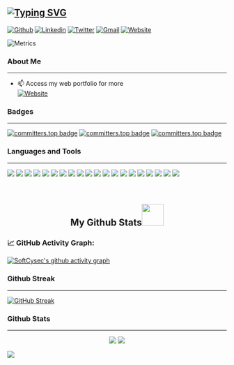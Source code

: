 [![Typing SVG](https://readme-typing-svg.demolab.com?font=Dancing+Script&weight=900&size=24&duration=3000&pause=840&color=F8F8F8FF&background=000000FF&vCenter=true&width=1000&height=83&lines=Hello%2C+This+is+Dedan+Okware;I'm+a+passionate+Software+Engineer;Interested+in+learning+new+technologies+in+tech)](https://git.io/typing-svg)
----------------------------------------------------------------------------------------------------------------------------
[![Github](https://img.shields.io/badge/-Github-000?style=flat&logo=Github&logoColor=white)](https://github.com/SoftCysec)
[![Linkedin](https://img.shields.io/badge/-LinkedIn-blue?style=flat&logo=Linkedin&logoColor=white)](https://www.linkedin.com/in/softcysec-dedan-okware/)
[![Twitter](https://img.shields.io/badge/-Twitter-1ca0f1?style=flat-square&labelColor=1ca0f1&logo=twitter&logoColor=white&link=https://twitter.com/Dedan_O_Okware)](https://twitter.com/Dedan_O_Okware)
[![Gmail](https://img.shields.io/badge/-Gmail-c14438?style=flat&logo=Gmail&logoColor=white)](mailto:softengdedan@gmail.com)
[![Website](https://img.shields.io/website?down_color=blue&down_message=offline&style=plastic&up_color=lightgreen&up_message=portfolio&url=https%3A%2F%2Fdedan-okware.netlify.app%2F)](https://dedan-okware.netlify.app/)

![Metrics](https://metrics.lecoq.io/SoftCysec?template=classic&isocalendar=1&notable=1&base=header%2C%20activity%2C%20community%2C%20repositories%2C%20metadata&base.indepth=false&base.hireable=false&base.skip=false&isocalendar=false&isocalendar.duration=half-year&notable=false&notable.from=organization&notable.repositories=false&notable.indepth=false&notable.types=commit&notable.self=false&config.timezone=Africa%2FNairobi)

### About Me
----------------------------------------------------------------------------------------------------------------------------
- 📫 Access my web portfolio for more <br />
[![Website](https://img.shields.io/website?down_color=blue&down_message=offline&style=for-the-badge&up_color=lightgreen&up_message=portfolio&url=https%3A%2F%2Fdedan-okware.netlify.app%2F)](https://dedan-okware.netlify.app/)

### Badges
----------------------------------------------------------------------------------------------------------------------------
[![committers.top badge](https://user-badge.committers.top/kenya/SoftCysec.svg)](https://user-badge.committers.top/kenya/SoftCysec)
[![committers.top badge](https://user-badge.committers.top/kenya_public/SoftCysec.svg)](https://user-badge.committers.top/kenya_public/SoftCysec)
[![committers.top badge](https://user-badge.committers.top/kenya_private/SoftCysec.svg)](https://user-badge.committers.top/kenya_private/SoftCysec)


### Languages and Tools
----------------------------------------------------------------------------------------------------------------------------
<p align="left">
<img src="https://img.shields.io/badge/-HTML5-black?style=flat-square&logo=html5&logoColor=white"/>
<img src="https://img.shields.io/badge/-CSS-black?style=flat-square&logo=CSS&logoColor=white"/>
<img src="https://img.shields.io/badge/-Python-black?style=flat-square&logo=Python"/>
<img src="https://img.shields.io/badge/-Django-black?style=flat-square&logo=Django"/>
<img src="https://img.shields.io/badge/-Dart-black?style=flat-square&logo=Dart" />
<img src="https://img.shields.io/badge/-PHP-black?style=flat-square&logo=PHP" />
<img src="https://img.shields.io/badge/-Flutter-black?style=flat-square&logo=Flutter" />
<img src="https://img.shields.io/badge/-MySQL-black?style=flat-square&logo=mysql"/>
<img src="https://img.shields.io/badge/-Dialogflow-black?style=flat-square&logo=Dialogflow"/>
<img src="https://img.shields.io/badge/-Tensorflow-black?style=flat-square&logo=Tensorflow"/>
<img src="https://img.shields.io/badge/-Linux-black?style=flat-square&logo=Linux"/>
<img src="https://img.shields.io/badge/-GitHub-black?style=flat-square&logo=GitHub"/>
<img src="https://img.shields.io/badge/-Visual Studio Code-black?style=flat-square&logo=Visual Studio Code"/>
<img src="https://img.shields.io/badge/-Microsoft Azure-black?style=flat-square&logo=Microsoft Azure"/>
<img src="https://img.shields.io/badge/-Docker-black?style=flat-square&logo=Docker"/>
<img src="https://img.shields.io/badge/-QGIS-black?style=flat-square&logo=QGIS"/>
<img src="https://img.shields.io/badge/-GeoDjango-black?style=flat-square&logo=Django"/>
<img src="https://img.shields.io/badge/-Figma-black?style=flat-square&logo=Figma"/>
<img src="https://img.shields.io/badge/-IBM-black?style=flat-square&logo=IBM Cloud"/>
<img src="https://img.shields.io/badge/-Excel-black?style=flat-square&logo=Excel"/>
</p><br />

<h2 align="center">
  My Github Stats<img src="https://media.giphy.com/media/VgCDAzcKvsR6OM0uWg/giphy.gif" width="50">
</h2>

### 📈 GitHub Activity Graph:
[![SoftCysec's github activity graph](https://github-readme-activity-graph.cyclic.app/graph?username=SoftCysec&theme=github-compact)](https://github.com/SoftCysec/github-readme-activity-graph)

### Github Streak
----------------------------------------------------------------------------------------------------------------------------
[![GitHub Streak](https://github-readme-streak-stats.herokuapp.com?user=SoftCysec&theme=radical&hide_border=true)](https://git.io/streak-stats)

### Github Stats
----------------------------------------------------------------------------------------------------------------------------
<p align = "center">
  <img  src = "https://github-readme-stats.vercel.app/api?username=SoftCysec&show_icons=true&theme=radical&line_height=27">
  <img src = "https://github-readme-stats.vercel.app/api/top-langs/?username=SoftCysec&hide=dart,django,javascript,html,css,scss,pythonless&theme=radical">
</p>

<!--   profile-green-animate -->
![](./profile-3d-contrib/profile-green-animate.svg)



